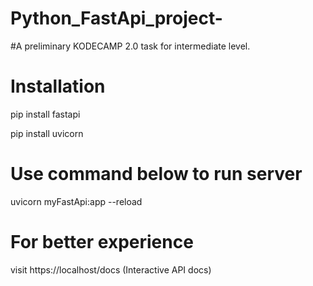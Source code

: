 # Python_FastApi_project-
#A preliminary KODECAMP 2.0 task for intermediate level.

# Installation
pip install fastapi

pip install uvicorn

# Use command below to run server
uvicorn myFastApi:app --reload

# For better experience
visit https://localhost/docs
(Interactive API docs)
